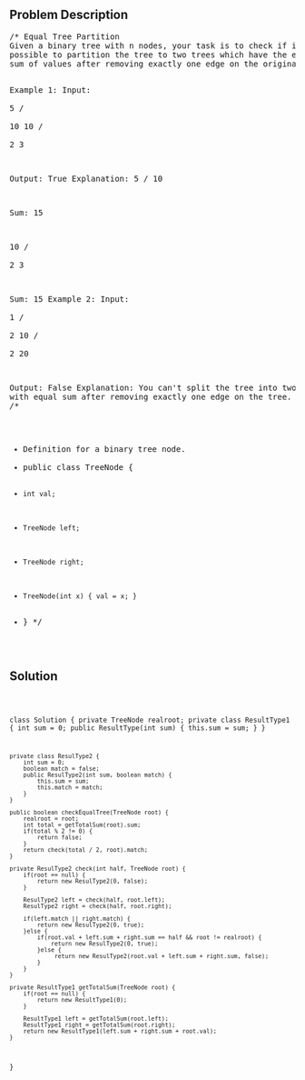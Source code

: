 <!--
<style>
  body { font-family: Arial, sans-serif; }
  .container { max-width: 400px; margin: 50px; padding: 10px; }
  .comment-block { background-color: #f9f9f9; padding: 10px; border-left: 5px solid #ccc; max-width: 400px; margin: 50px; overflow-wrap: break-word; white-space: pre-wrap; }
  .code-block { background-color: #f4f4f4; padding: 10px; border: 1px solid #ddd; }
</style>
-->

<div class='container'>
<h2>Problem Description</h2>
<div class='comment-block'>
<pre>
/* Equal Tree Partition
Given a binary tree with n nodes, your task is to check if it's 
possible to partition the tree to two trees which have the equal 
sum of values after removing exactly one edge on the original tree.

Example 1:
Input:     
    5
   / \
  10 10
    /  \
   2   3

Output: True
Explanation: 
    5
   / 
  10
      
Sum: 15

   10
  /  \
 2    3

Sum: 15
Example 2:
Input:     
    1
   / \
  2  10
    /  \
   2   20

Output: False
Explanation: You can't split the tree into two trees with equal sum 
after removing exactly one edge on the tree.
*/
/**
 * Definition for a binary tree node.
 * public class TreeNode {
 *     int val;
 *     TreeNode left;
 *     TreeNode right;
 *     TreeNode(int x) { val = x; }
 * }
 */
</pre>
</div>

<h2>Solution</h2>
<div class='code-block'>
<pre><code class='language-java'>

class Solution {
    private TreeNode realroot;
    private class ResultType1 {
        int sum = 0;
        public ResultType(int sum) {
            this.sum = sum;
        }
    }
    
    private class ResulType2 {
        int sum = 0;
        boolean match = false;
        public ResulType2(int sum, boolean match) {
            this.sum = sum;
            this.match = match;
        }
    }
    
    public boolean checkEqualTree(TreeNode root) {
        realroot = root;
        int total = getTotalSum(root).sum;
        if(total % 2 != 0) {
            return false;
        }
        return check(total / 2, root).match;
    }
    
    private ResulType2 check(int half, TreeNode root) {
        if(root == null) {
            return new ResulType2(0, false);
        }
        
        ResulType2 left = check(half, root.left);
        ResulType2 right = check(half, root.right);
        
        if(left.match || right.match) {
            return new ResulType2(0, true);
        }else {
            if(root.val + left.sum + right.sum == half && root != realroot) {
                return new ResulType2(0, true);
            }else {
                 return new ResulType2(root.val + left.sum + right.sum, false);
            }
        }
    }
    
    private ResultType1 getTotalSum(TreeNode root) {
        if(root == null) {
            return new ResultType1(0);
        }
            
        ResultType1 left = getTotalSum(root.left);
        ResultType1 right = getTotalSum(root.right);
        return new ResultType1(left.sum + right.sum + root.val);
    }
}</code></pre>
</div>
</div>
